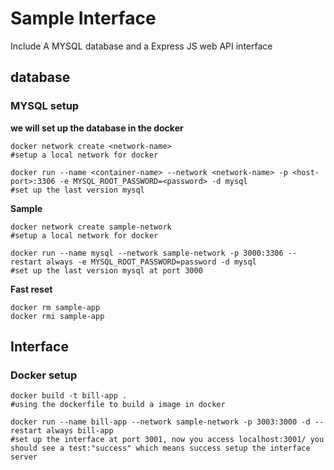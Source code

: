 # Sample Interface

Include A MYSQL database and a Express JS web API interface 

## database

### MYSQL setup

**we will set up the database in the docker**

```shell
docker network create <network-name>
#setup a local network for docker

docker run --name <container-name> --network <network-name> -p <host-port>:3306 -e MYSQL_ROOT_PASSWORD=<password> -d mysql 
#set up the last version mysql
```

**Sample**

```shell
docker network create sample-network
#setup a local network for docker

docker run --name mysql --network sample-network -p 3000:3306 --restart always -e MYSQL_ROOT_PASSWORD=password -d mysql 
#set up the last version mysql at port 3000
```

**Fast reset**

```shell
docker rm sample-app
docker rmi sample-app

```





## Interface

### Docker setup

```shell
docker build -t bill-app .
#using the dockerfile to build a image in docker

docker run --name bill-app --network sample-network -p 3003:3000 -d --restart always bill-app
#set up the interface at port 3001, now you access localhost:3001/ you should see a test:"success" which means success setup the interface server

```





































